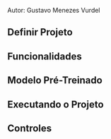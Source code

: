 Autor: Gustavo Menezes Vurdel

## Definir Projeto

## Funcionalidades

## Modelo Pré-Treinado

## Executando o Projeto

## Controles